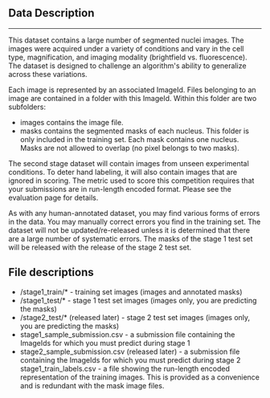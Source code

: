 ## Data Description
---
This dataset contains a large number of segmented nuclei images. The images were acquired under a variety of conditions and vary in the cell type, magnification, and imaging modality (brightfield vs. fluorescence). The dataset is designed to challenge an algorithm's ability to generalize across these variations.

Each image is represented by an associated ImageId. Files belonging to an image are contained in a folder with this ImageId. Within this folder are two subfolders:

* images contains the image file.
* masks contains the segmented masks of each nucleus. This folder is only included in the training set. Each mask contains one nucleus. Masks are not allowed to overlap (no pixel belongs to two masks).

The second stage dataset will contain images from unseen experimental conditions. To deter hand labeling, it will also contain images that are ignored in scoring. The metric used to score this competition requires that your submissions are in run-length encoded format. Please see the evaluation page for details.

As with any human-annotated dataset, you may find various forms of errors in the data. You may manually correct errors you find in the training set. The dataset will not be updated/re-released unless it is determined that there are a large number of systematic errors. The masks of the stage 1 test set will be released with the release of the stage 2 test set.

## File descriptions
* /stage1_train/* - training set images (images and annotated masks)
* /stage1_test/* - stage 1 test set images (images only, you are predicting the masks)
* /stage2_test/* (released later) - stage 2 test set images (images only, you are predicting the masks)
* stage1_sample_submission.csv - a submission file containing the ImageIds for which you must predict during stage 1
* stage2_sample_submission.csv (released later) - a submission file containing the ImageIds for which you must predict during stage 2
stage1_train_labels.csv - a file showing the run-length encoded representation of the training images. This is provided as a convenience and is redundant with the mask image files.
